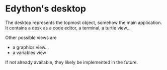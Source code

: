 # Edython's desktop

The desktop represents the topmost object, somehow the main application.
It contains a desk as a code editor, a terminal, a turtle view...

Other possible views are

* a graphics view...
* a variables view

If not already available, they likely be implemented in the future.
